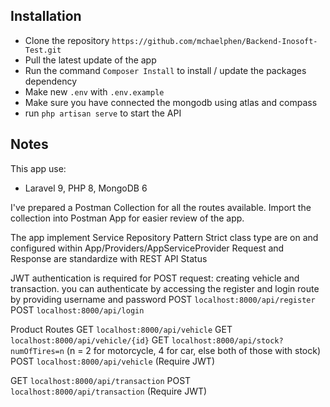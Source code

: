 ## Installation

- Clone the repository `https://github.com/mchaelphen/Backend-Inosoft-Test.git`
- Pull the latest update of the app
- Run the command `Composer Install` to install / update the packages dependency
- Make new `.env` with `.env.example`
- Make sure you have connected the mongodb using atlas and compass
- run `php artisan serve` to start the API

## Notes

This app use:
- Laravel 9, PHP 8, MongoDB 6

I've prepared a Postman Collection for all the routes available.
Import the collection into Postman App for easier review of the app.

The app implement Service Repository Pattern
Strict class type are on and configured within App/Providers/AppServiceProvider
Request and Response are standardize with REST API Status

JWT authentication is required for POST request: creating vehicle and transaction.
you can authenticate by accessing the register and login route by providing username and password
POST `localhost:8000/api/register`
POST `localhost:8000/api/login`

Product Routes
GET `localhost:8000/api/vehicle`
GET `localhost:8000/api/vehicle/{id}`
GET `localhost:8000/api/stock?numOfTires=n` (n = 2 for motorcycle, 4 for car, else both of those with stock)
POST `localhost:8000/api/vehicle` (Require JWT)

GET `localhost:8000/api/transaction`
POST `localhost:8000/api/transaction` (Require JWT)